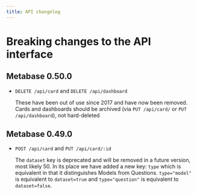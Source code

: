 ```yaml
---
title: API changelog
---
```


# Breaking changes to the API interface

## Metabase 0.50.0
- `DELETE /api/card` and `DELETE /api/dashboard`

  These have been out of use since 2017 and have now been removed. Cards and dashboards should be archived (via `PUT
  /api/card/` or `PUT /api/dashboard`), not hard-deleted

## Metabase 0.49.0
- `POST /api/card` and `PUT /api/card/:id`

  The `dataset` key is deprecated and will be removed in a future version, most likely 50. In its place we have added a
  new key: `type` which is equivalent in that it distinguishes Models from Questions. `type="model"` is equivalent to
  `dataset=true` and `type="question"` is equivalent to `dataset=false`.
